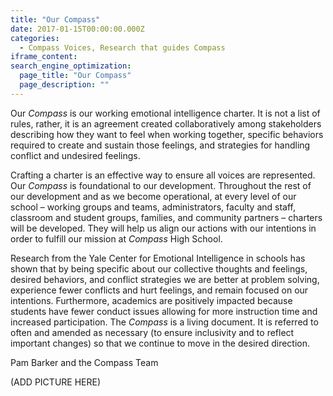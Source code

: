 ```yaml
---
title: "Our Compass"
date: 2017-01-15T00:00:00.000Z
categories:
  - Compass Voices, Research that guides Compass
iframe_content:
search_engine_optimization:
  page_title: "Our Compass"
  page_description: ""
---
```

Our *Compass* is our working emotional intelligence charter. It is not a list of rules, rather, it is an agreement created collaboratively among stakeholders describing how they want to feel when working together, specific behaviors required to create and sustain those feelings, and strategies for handling conflict and undesired feelings.

Crafting a charter is an effective way to ensure all voices are represented. Our *Compass* is foundational to our development. Throughout the rest of our development and as we become operational, at every level of our school – working groups and teams, administrators, faculty and staff, classroom and student groups, families, and community partners – charters will be developed. They will help us align our actions with our intentions in order to fulfill our mission at *Compass* High School.

Research from the Yale Center for Emotional Intelligence in schools has shown that by being specific about our collective thoughts and feelings, desired behaviors, and conflict strategies we are better at problem solving, experience fewer conflicts and hurt feelings, and remain focused on our intentions. Furthermore, academics are positively impacted because students have fewer conduct issues allowing for more instruction time and increased participation.
The *Compass* is a living document. It is referred to often and amended as necessary (to ensure inclusivity and to reflect important changes) so that we continue to move in the desired direction.

Pam Barker and the Compass Team

(ADD PICTURE HERE)
